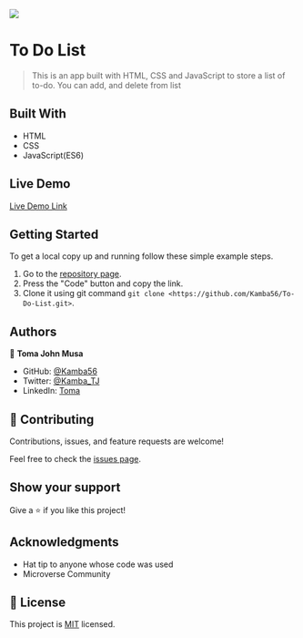 ![](https://img.shields.io/badge/Microverse-blueviolet)

# To Do List

> This is an app built with HTML, CSS and JavaScript to store a list of to-do. You can add, and delete from list


## Built With

- HTML
- CSS
- JavaScript(ES6)

## Live Demo

[Live Demo Link](https://kamba56.github.io/To-Do-List/src)

## Getting Started

To get a local copy up and running follow these simple example steps.

1. Go to the [repository page](https://github.com/Kamba56/To-Do-List).
2. Press the "Code" button and copy the link.
3. Clone it using git command `git clone <https://github.com/Kamba56/To-Do-List.git>`.


## Authors

👤 **Toma John Musa**

- GitHub: [@Kamba56](https://github.com/Kamba56)
- Twitter: [@Kamba_TJ](https://twitter.com/Kamba_TJ)
- LinkedIn: [Toma](https://linkedin.com/in/toma-john-47092622b)

## 🤝 Contributing

Contributions, issues, and feature requests are welcome!

Feel free to check the [issues page](https://github.com/Kamba56/To-Do-List/issues).

## Show your support

Give a ⭐️ if you like this project!

## Acknowledgments

- Hat tip to anyone whose code was used
- Microverse Community

## 📝 License

This project is [MIT](./MIT.md) licensed.
